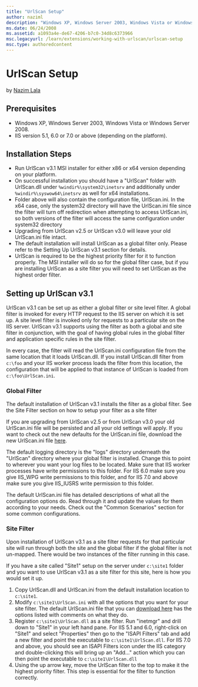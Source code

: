 ```yaml
---
title: "UrlScan Setup"
author: naziml
description: "Windows XP, Windows Server 2003, Windows Vista or Windows Server 2008. IIS version 5.1, 6.0 or 7.0 or above (depending on the platform). Installation Steps R..."
ms.date: 06/24/2008
ms.assetid: a1093a4e-de67-4206-b7c0-34d8c6373966
msc.legacyurl: /learn/extensions/working-with-urlscan/urlscan-setup
msc.type: authoredcontent
---
```

# UrlScan Setup

by [Nazim Lala](https://github.com/naziml)

## Prerequisites

- Windows XP, Windows Server 2003, Windows Vista or Windows Server 2008.
- IIS version 5.1, 6.0 or 7.0 or above (depending on the platform).

## Installation Steps

- Run UrlScan v3.1 MSI installer for either x86 or x64 version depending on your platform.
- On successful installation you should have a "UrlScan" folder with UrlScan.dll under `%windir%\system32\inetsrv` and additionally under `%windir%\syswow64\inetsrv` as well for x64 installations.
- Folder above will also contain the configuration file, UrlScan.ini. In the x64 case, only the system32 directory will have the UrlScan.ini file since the filter will turn off redirection when attempting to access UrlScan.ini, so both versions of the filter will access the same configuration under system32 directory
- Upgrading from UrlScan v2.5 or UrlScan v3.0 will leave your old UrlScan.ini file intact.
- The default installation will install UrlScan as a global filter only. Please refer to the Setting Up UrlScan v3.1 section for details.
- UrlScan is required to be the highest priority filter for it to function properly. The MSI installer will do so for the global filter case, but if you are installing UrlScan as a site filter you will need to set UrlScan as the highest order filter.

## Setting up UrlScan v3.1

UrlScan v3.1 can be set up as either a global filter or site level filter. A global filter is invoked for every HTTP request to the IIS server on which it is set up. A site level filter is invoked only for requests to a particular site on the IIS server. UrlScan v3.1 supports using the filter as both a global and site filter in conjunction, with the goal of having global rules in the global filter and application specific rules in the site filter.

In every case, the filter will read the UrlScan.ini configuration file from the same location that it loads UrlScan.dll. If you install UrlScan.dll filter from `c:\foo` and your IIS worker process loads the filter from this location, the configuration that will be applied to that instance of UrlScan is loaded from `c:\foo\UrlScan.ini`.

### Global Filter

The default installation of UrlScan v3.1 installs the filter as a global filter. See the Site Filter section on how to setup your filter as a site filter

If you are upgrading from UrlScan v2.5 or from UrlScan v3.0 your old UrlScan.ini file will be persisted and all your old settings will apply. If you want to check out the new defaults for the UrlScan.ini file, download the new UrlScan.ini file [here](https://www.iis.net/community/files/UrlScan/UrlScan-ini_v3.zipdownloads/files/UrlScan/UrlScan-ini_v31.zip).

The default logging directory is the "logs" directory underneath the "UrlScan" directory where your global filter is installed. Change this to point to wherever you want your log files to be located. Make sure that IIS worker processes have write permissions to this folder. For IIS 6.0 make sure you give IIS\_WPG write permissions to this folder, and for IIS 7.0 and above make sure you give IIS\_IUSRS write permission to this folder.

The default UrlScan.ini file has detailed descriptions of what all the configuration options do. Read through it and update the values for them according to your needs. Check out the "Common Scenarios" section for some common configurations.

### Site Filter

Upon installation of UrlScan v3.1 as a site filter requests for that particular site will run through both the site and the global filter if the global filter is not un-mapped. There would be two instances of the filter running in this case.

If you have a site called "Site1" setup on the server under `c:\site1` folder and you want to use UrlScan v3.1 as a site filter for this site, here is how you would set it up.

1. Copy UrlScan.dll and UrlScan.ini from the default installation location to `c:\site1`.
2. Modify `c:\site1\UrlScan.ini` with all the options that you want for your site filter. The default UrlScan.ini file that you can [download here](https://www.iis.net/community/files/UrlScan/UrlScan-ini_v3.zipdownloads/files/UrlScan/UrlScan-ini_v31.zip) has the options listed with comments on what they do.
3. Register `c:\site1\UrlScan.dll` as a site filter. Run "inetmgr" and drill down to "Site1" in your left hand pane. For IIS 5.1 and 6.0, right-click on "Site1" and select "Properties" then go to the "ISAPI Filters" tab and add a new filter and point the executable to `c:\site1\UrlScan.dll`. For IIS 7.0 and above, you should see an ISAPI Filters icon under the IIS category and double-clicking this will bring up an "Add…" action which you can then point the executable to `c:\site1\UrlScan.dll`
4. Using the up arrow key, move the UrlScan filter to the top to make it the highest priority filter. This step is essential for the filter to function correctly.
